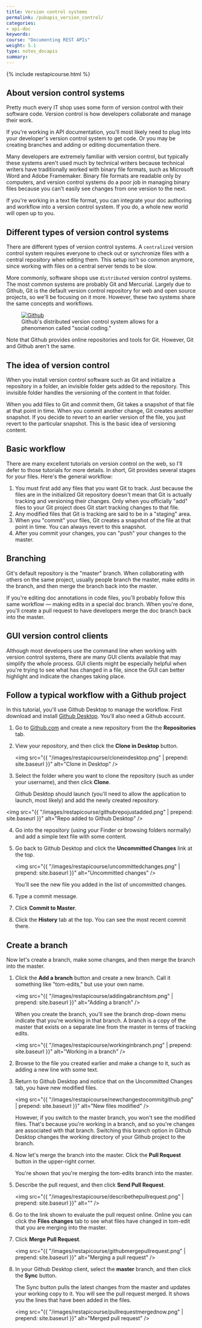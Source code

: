 ```yaml
---
title: Version control systems
permalink: /pubapis_version_control/
categories:
- api-doc
keywords: 
course: "Documenting REST APIs"
weight: 5.1
type: notes_docapis
summary: 
---
```

{% include restapicourse.html %}

## About version control systems

Pretty much every IT shop uses some form of version control with their software code. Version control is how developers collaborate and manage their work. 

If you're working in API documentation, you'll most likely need to plug into your developer's version control system to get code. Or you may be creating branches and adding or editing documentation there. 

Many developers are extremely familiar with version control, but typically these systems aren't used much by technical writers because technical writers have traditionally worked with binary file formats, such as Microsoft Word and Adobe Framemaker. Binary file formats are readable only by computers, and version control systems do a poor job in managing binary files because you can't easily see changes from one version to the next.

If you're working in a text file format, you can integrate your doc authoring and workflow into a version control system. If you do, a whole new world will open up to you. 

## Different types of version control systems

There are different types of version control systems. A `centralized` version control system requires everyone to check out or synchronize files with a central repository when editing them. This setup isn't so common anymore, since working with files on a central server tends to be slow.

More commonly, software shops use `distributed` version control systems. The most common systems are probably Git and Mercurial. Largely due to Github, Git is the default version control repository for web and open source projects, so we'll be focusing on it more. However, these two systems share the same concepts and workflows. 

<figure><a href="http://github.com"><img src="{{ "/images/restapicourse/githubhomepage.png" | prepend: site.baseurl }}" alt="Github" /></a><figcaption>Github's distributed version control system allows for a phenomenon called "social coding."</figcaption></figure>

Note that Github provides online repositories and tools for Git. However, Git and Github aren't the same.

## The idea of version control

When you install version control software such as Git and initialize a repository in a folder, an invisible folder gets added to the repository. This invisible folder handles the versioning of the content in that folder. 

When you add files to Git and commit them, Git takes a snapshot of that file at that point in time. When you commit another change, Git creates another snapshot. If you decide to revert to an earlier version of the file, you just revert to the particular snapshot. This is the basic idea of versioning content.

## Basic workflow

There are many excellent tutorials on version control on the web, so I'll defer to those tutorials for more details. In short, Git provides several stages for your files. Here's the general workflow:

1. You must first add any files that you want Git to track. Just because the files are in the initialized Git repository doesn't mean that Git is actually tracking and versioning their changes. Only when you officially "add" files to your Git project does Git start tracking changes to that file.
2. Any modified files that Git is tracking are said to be in a "staging" area.
3. When you "commit" your files, Git creates a snapshot of the file at that point in time. You can always revert to this snapshot. 
4. After you commit your changes, you can "push" your changes to the master. 

## Branching

Git's default repository is the "master" branch. When collaborating with others on the same project, usually people branch the master, make edits in the branch, and then merge the branch back into the master. 

If you're editing doc annotations in code files, you'll probably follow this same workflow &mdash; making edits in a special doc branch. When you're done, you'll create a pull request to have developers merge the doc branch back into the master.

## GUI version control clients

Although most developers use the command line when working with version control systems, there are many GUI clients available that may simplify the whole process. GUI clients might be especially helpful when you're trying to see what has changed in a file, since the GUI can better highlight and indicate the changes taking place.

## Follow a typical workflow with a Github project

In this tutorial, you'll use Github Desktop to manage the workflow. First download and install [Github Desktop](https://desktop.github.com/). You'll also need a Github account.

1. Go to [Github.com](http://github.com) and create a new repository from the the **Repositories** tab. 
2. View your repository, and then click the **Clone in Desktop** button.
	
	<img src="{{ "/images/restapicourse/cloneindesktop.png" | prepend: site.baseurl }}" alt="Clone in Desktop" />
	
3. Select the folder where you want to clone the repository (such as under your username), and then click **Clone**.
	
	Github Desktop should launch (you'll need to allow the application to launch, most likely) and add the newly created repository.
	
<img src="{{ "/images/restapicourse/githubrepojustadded.png" | prepend: site.baseurl }}" alt="Repo added to Github Desktop" />
	
4. Go into the repository (using your Finder or browsing folders normally) and add a simple text file with some content. 
5. Go back to Github Desktop and click the **Uncommitted Changes** link at the top. 
	
	<img src="{{ "/images/restapicourse/uncommittedchanges.png" | prepend: site.baseurl }}" alt="Uncommitted changes" />
	
	You'll see the new file you added in the list of uncommitted changes. 
	
6. Type a commit message. 
7. Click **Commit to Master**. 
8. Click the **History** tab at the top.
You can see the most recent commit there.

## Create a branch

Now let's create a branch, make some changes, and then merge the branch into the master. 

1. Click the **Add a branch** button and create a new branch. Call it something like "tom-edits," but use your own name.
	
	<img src="{{ "/images/restapicourse/addingabranchtom.png" | prepend: site.baseurl }}" alt="Adding a branch" />
	
	When you create the branch, you'll see the branch drop-down menu indicate that you're working in that branch. A branch is a copy of the master that exists on a separate line from the master in terms of tracking edits. 
	
	<img src="{{ "/images/restapicourse/workinginbranch.png" | prepend: site.baseurl }}" alt="Working in a branch" />
	
2. Browse to the file you created earlier and make a change to it, such as adding a new line with some text. 
3. Return to Github Desktop and notice that on the Uncommitted Changes tab, you have new modified files.
	
	<img src="{{ "/images/restapicourse/newchangestocommitgithub.png" | prepend: site.baseurl }}" alt="New files modified" />
	
	However, if you switch to the master branch, you won't see the modified files. That's because you're working in a branch, and so you're changes are associated with that branch. Switching this branch option in Github Desktop changes the working directory of your Github project to the branch.
	
4. Now let's merge the branch into the master. Click the **Pull Request** button in the upper-right corner.
	
	You're shown that you're merging the tom-edits branch into the master. 
	
 5. Describe the pull request, and then click **Send Pull Request**.
	
	<img src="{{ "/images/restapicourse/describethepullrequest.png" | prepend: site.baseurl }}" alt="" />
	
5. Go to the link shown to evaluate the pull request online. Online you can click the **Files changes** tab to see what files have changed in tom-edit that you are merging into the master.
	
6. Click **Merge Pull Request**.
	
	<img src="{{ "/images/restapicourse/githubmergepullrequest.png" | prepend: site.baseurl }}" alt="Merging a pull request" />
7. In your Github Desktop client, select the **master** branch, and then click the **Sync** button.
	
	The Sync button pulls the latest changes from the master and updates your working copy to it. You will see the pull request merged. It shows you the lines that have been added in the files. 
	
	<img src="{{ "/images/restapicourse/pullrequestmergednow.png" | prepend: site.baseurl }}" alt="Merged pull request" />

